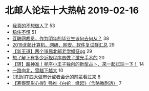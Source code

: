 # 北邮人论坛十大热帖 2019-02-16

- [我真的不想做人了](https://bbs.byr.cn/article/Feeling/3101081) 53
- [稳住不慌](https://bbs.byr.cn/article/Talking/6097948) 51
- [互联网裁员，作为明年的毕业生该何去何从？](https://bbs.byr.cn/article/Job/2016733) 38
- [2019北邮计算机、网研、网安、软件复试群汇总](https://bbs.byr.cn/article/AimGraduate/1155758) 29
- [【新王道】两个18届北邮老学姐征gg](https://bbs.byr.cn/article/Friends/1906995) 29
- [想了解下有多少近视程序员做了激光手术的](https://bbs.byr.cn/article/Health/215743) 20
- [【转】超神准！星座小王子独创的新型占卜、來一起試玩一下！](https://bbs.byr.cn/article/Constellations/326533) 14
- [一路向北，雪越下越大](https://bbs.byr.cn/article/Photo/266459) 10
- [[求助]在四大做审计或者会计的前辈看过来](https://bbs.byr.cn/article/WorkLife/988102) 8
- [【寒假观影心得】强推《白蛇：缘起》（含略微剧透）](https://bbs.byr.cn/article/Movie/313963) 7


